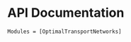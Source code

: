 # API Documentation

```@autodocs
Modules = [OptimalTransportNetworks]
```

<!-- Order = [:init_parameters, :create_graph, :apply_geography, :optimal_network, :annealing, :plot_graph, :find_node, :add_node, :remove_node] -->